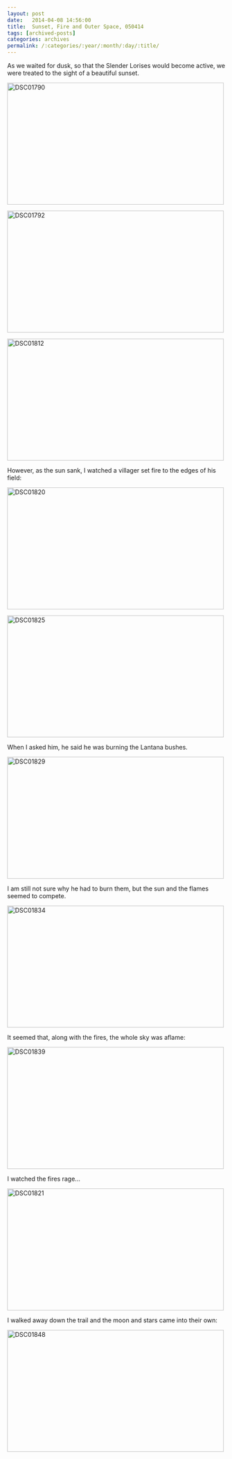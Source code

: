 ```yaml
---
layout: post
date:	2014-04-08 14:56:00
title:  Sunset, Fire and Outer Space, 050414
tags: [archived-posts]
categories: archives
permalink: /:categories/:year/:month/:day/:title/
---
```

As we waited for dusk, so that the Slender Lorises would become active, we were treated to the sight of a beautiful sunset.

<a href="https://www.flickr.com/photos/86494503@N00/13709345944" title="DSC01790 by mohandep, on Flickr"><img src="https://farm6.staticflickr.com/5051/13709345944_cb89e11ed0.jpg" width="500" height="281" alt="DSC01790"></a>


<a href="https://www.flickr.com/photos/86494503@N00/13709003793" title="DSC01792 by mohandep, on Flickr"><img src="https://farm4.staticflickr.com/3721/13709003793_09ed09d749.jpg" width="500" height="281" alt="DSC01792"></a>

<a href="https://www.flickr.com/photos/86494503@N00/13708990965" title="DSC01812 by mohandep, on Flickr"><img src="https://farm8.staticflickr.com/7395/13708990965_3279a9d294.jpg" width="500" height="281" alt="DSC01812"></a>

However, as the sun sank, I watched a villager set fire to the edges of his field:

<a href="https://www.flickr.com/photos/86494503@N00/13708994015" title="DSC01820 by mohandep, on Flickr"><img src="https://farm8.staticflickr.com/7410/13708994015_063935e7b2.jpg" width="500" height="281" alt="DSC01820"></a>


<a href="https://www.flickr.com/photos/86494503@N00/13709000205" title="DSC01825 by mohandep, on Flickr"><img src="https://farm4.staticflickr.com/3810/13709000205_2e48a145fa.jpg" width="500" height="281" alt="DSC01825"></a>

When I asked him, he said he was burning the Lantana bushes.

<a href="https://www.flickr.com/photos/86494503@N00/13709010085" title="DSC01829 by mohandep, on Flickr"><img src="https://farm4.staticflickr.com/3781/13709010085_1e81302f76.jpg" width="500" height="281" alt="DSC01829"></a>

I am still not sure why he had to burn them, but the sun and the flames seemed to compete.

<a href="https://www.flickr.com/photos/86494503@N00/13709013225" title="DSC01834 by mohandep, on Flickr"><img src="https://farm4.staticflickr.com/3815/13709013225_28cdcd5cdd.jpg" width="500" height="281" alt="DSC01834"></a>

It seemed that,  along with the fires,  the whole sky was aflame:

<a href="https://www.flickr.com/photos/86494503@N00/13709015695" title="DSC01839 by mohandep, on Flickr"><img src="https://farm3.staticflickr.com/2901/13709015695_811d0da900.jpg" width="500" height="281" alt="DSC01839"></a>

I watched the fires rage...

<a href="https://www.flickr.com/photos/86494503@N00/13709365964" title="DSC01821 by mohandep, on Flickr"><img src="https://farm3.staticflickr.com/2931/13709365964_0884074e3a.jpg" width="500" height="281" alt="DSC01821"></a>

I walked away down the trail and the moon and stars came into their own:

<a href="https://www.flickr.com/photos/86494503@N00/13709033855" title="DSC01848 by mohandep, on Flickr"><img src="https://farm6.staticflickr.com/5541/13709033855_fab8f53ca8.jpg" width="500" height="281" alt="DSC01848"></a>
